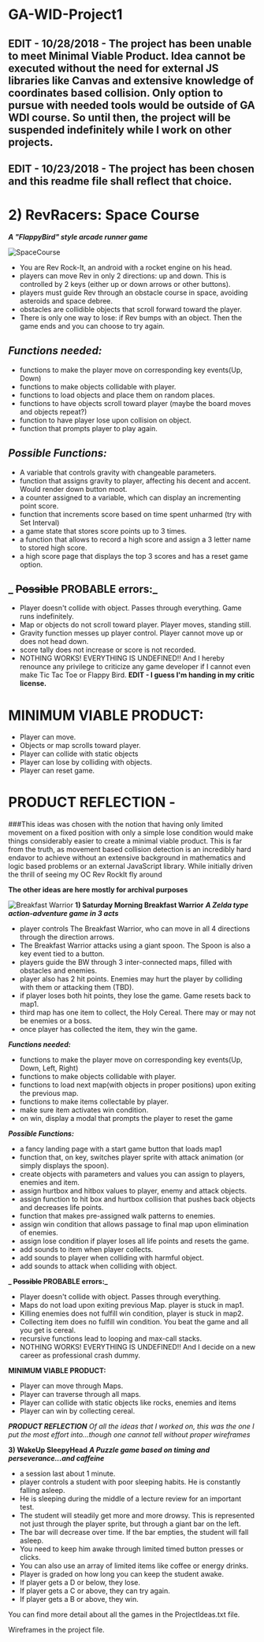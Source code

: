 # GA-WID-Project1

## EDIT - 10/28/2018 - The project has been unable to meet Minimal Viable Product. Idea cannot be executed without the need for external JS libraries like Canvas and extensive knowledge of coordinates based collision. Only option to pursue with needed tools would be outside of GA WDI course. So until then, the project will be suspended indefinitely while I work on other projects.

## EDIT - 10/23/2018 - The project has been chosen and this readme file shall reflect that choice.

# 2) RevRacers: Space Course
**_A "FlappyBird" style arcade runner game_**

![SpaceCourse](https://github.com/C-Abdulio/GA-WDI-Projects/blob/master/GA-WDI-project1/imgs/WIREFRAME_SpaceCourse.png)
- You are Rev Rock-It, an android with a rocket engine on his head.
- players can move Rev in only 2 directions: up and down. This is controlled by 2 keys (either up or down arrows or other buttons).
- players must guide Rev through an obstacle course in space, avoiding asteroids and space debree.
- obstacles are collidible objects that scroll forward toward the player.
- There is only one way to lose: if Rev bumps with an object. Then the game ends and you can choose to try again.

## _Functions needed:_
- functions to make the player move on corresponding key events(Up, Down)
- functions to make objects collidable with player.
- functions to load objects and place them on random places.
- functions to have objects scroll toward player (maybe the board moves and objects repeat?)
- function to have player lose upon collision on object.
- function that prompts player to play again.

## _Possible Functions:_
- A variable that controls gravity with changeable parameters.
- function that assigns gravity to player, affecting his decent and accent. Would render down button moot.
- a counter assigned to a variable, which can display an incrementing point score.
- function that increments score based on time spent unharmed (try with Set Interval)
- a game state that stores score points up to 3 times.
- a function that allows to record a high score and assign a 3 letter name to stored high score.
- a high score page that displays the top 3 scores and has a reset game option.

## _ ~~Possible~~ PROBABLE errors:_
- Player doesn't collide with object. Passes through everything. Game runs indefinitely.
- Map or objects do not scroll toward player. Player moves, standing still.
- Gravity function messes up player control. Player cannot move up or does not head down.
- score tally does not increase or score is not recorded.
- NOTHING WORKS! EVERYTHING IS UNDEFINED!! And I hereby renounce any privilege to criticize any game developer if I cannot even make Tic Tac Toe or Flappy Bird. **EDIT - I guess I'm handing in my critic license.**

# MINIMUM VIABLE PRODUCT:
- Player can move.
- Objects or map scrolls toward player.
- Player can collide with static objects
- Player can lose by colliding with objects.
- Player can reset game.

# PRODUCT REFLECTION -
###This ideas was chosen with the notion that having only limited movement on a fixed position with only a simple lose condition would make things considerably easier to create a minimal viable product. This is far from the truth, as movement based collision detection is an incredibly hard endavor to achieve without an extensive background in mathematics and logic based problems or an external JavaScript library. While initially driven the thrill of seeing my OC Rev RockIt fly around

**The other ideas are here mostly for archival purposes**

![Breakfast Warrior](https://github.com/C-Abdulio/GA-WDI-Projects/blob/master/GA-WDI-project1/imgs/WIREFRAME_BreakfastWarrior_Map1.png)
**1) Saturday Morning Breakfast Warrior**
**_A Zelda type action-adventure game in 3 acts_**
- player controls The Breakfast Warrior, who can move in all 4 directions through the direction arrows.
- The Breakfast Warrior attacks using a giant spoon. The Spoon is also a key event tied to a button.
- players guide the BW through 3 inter-connected maps, filled with obstacles and enemies.
- player also has 2 hit points. Enemies may hurt the player by colliding with them or attacking them (TBD).
- if player loses both hit points, they lose the game. Game resets back to map1.
- third map has one item to collect, the Holy Cereal. There may or may not be enemies or a boss.
- once player has collected the item, they win the game.

**_Functions needed:_**
- functions to make the player move on corresponding key events(Up, Down, Left, Right)
- functions to make objects collidable with player.
- functions to load next map(with objects in proper positions) upon exiting the previous map.
- functions to make items collectable by player.
- make sure item activates win condition.
- on win, display a modal that prompts the player to reset the game

**_Possible Functions:_**
- a fancy landing page with a start game button that loads map1
- function that, on key, switches player sprite with attack animation (or simply displays the spoon).
- create objects with parameters and values you can assign to players, enemies and item.
- assign hurtbox and hitbox values to player, enemy and attack objects.
- assign function to hit box and hurtbox collision that pushes back objects and decreases life points.
- function that makes pre-assigned walk patterns to enemies.
- assign win condition that allows passage to final map upon elimination of enemies.
- assign lose condition if player loses all life points and resets the game.
- add sounds to item when player collects.
- add sounds to player when colliding with harmful object.
- add sounds to attack when colliding with object.


**_ ~~Possible~~ PROBABLE errors:_**
- Player doesn't collide with object. Passes through everything.
- Maps do not load upon exiting previous Map. player is stuck in map1.
- Killing enemies does not fulfill win condition, player is stuck in map2.
- Collecting item does no fulfill win condition. You beat the game and all you get is cereal.
- recursive functions lead to looping and max-call stacks.
- NOTHING WORKS! EVERYTHING IS UNDEFINED!! And I decide on a new career as professional crash dummy.

**MINIMUM VIABLE PRODUCT:**
- Player can move through Maps.
- Player can traverse through all maps.
- Player can collide with static objects like rocks, enemies and items
- Player can win by collecting cereal.

_**PRODUCT REFLECTION**_
_Of all the ideas that I worked on, this was the one I put the most effort into...though one cannot tell without proper wireframes_

**3) WakeUp SleepyHead**
**_A Puzzle game based on timing and perseverance...and caffeine_**
- a session last about 1 minute.
- player controls a student with poor sleeping habits. He is constantly falling asleep.
- He is sleeping during the middle of a lecture review for an important test.
 - The student will steadily get more and more drowsy. This is represented not just through the player sprite, but through a giant bar on the left.
 - The bar will decrease over time. If the bar empties, the student will fall asleep.
 - You need to keep him awake through limited timed button presses or clicks.
 - You can also use an array of limited items like coffee or energy drinks.
 - Player is graded on how long you can keep the student awake.
 - If player gets a D or below, they lose.
 - If player gets a C or above, they can try again.
 - If player gets a B or above, they win.

 You can find more detail about all the games in the ProjectIdeas.txt file.

 Wireframes in the project file.

